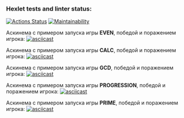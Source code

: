 ### Hexlet tests and linter status:
[![Actions Status](https://github.com/PLG-9/java-project-61/actions/workflows/hexlet-check.yml/badge.svg)](https://github.com/PLG-9/java-project-61/actions)
[![Maintainability](https://api.codeclimate.com/v1/badges/54d71c1931e5cfc31cac/maintainability)](https://codeclimate.com/github/PLG-9/java-project-61/maintainability)

Аскинема с примером запуска игры **EVEN**, победой и поражением игрока:
[![asciicast](https://asciinema.org/a/rBKLQIeQjm7yoaF0Ungqm2yBO.svg)](https://asciinema.org/a/rBKLQIeQjm7yoaF0Ungqm2yBO)

Аскинема с примером запуска игры **CALC**, победой и поражением игрока:
[![asciicast](https://asciinema.org/a/P1BHpxWsEPpk2fVzfoncSttqz.svg)](https://asciinema.org/a/P1BHpxWsEPpk2fVzfoncSttqz)

Аскинема с примером запуска игры **GCD**, победой и поражением игрока:
[![asciicast](https://asciinema.org/a/0KtGiLoXOVXmS8vvB43h37jK2.svg)](https://asciinema.org/a/0KtGiLoXOVXmS8vvB43h37jK2)

Аскинема с примером запуска игры **PROGRESSION**, победой и поражением игрока:
[![asciicast](https://asciinema.org/a/497xUghpDluBcDv66lxhKrJ6j.svg)](https://asciinema.org/a/497xUghpDluBcDv66lxhKrJ6j)

Аскинема с примером запуска игры **PRIME**, победой и поражением игрока:
[![asciicast](https://asciinema.org/a/zqpu37OCJLtgyLDXLW95V1MaI)](https://asciinema.org/a/zqpu37OCJLtgyLDXLW95V1MaI)
